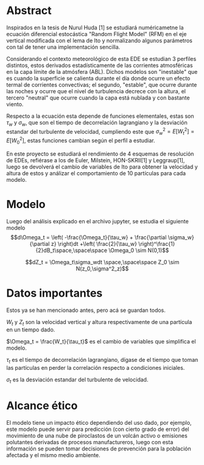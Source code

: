# Abstract

Inspirados en la tesis de Nurul Huda [1] se estudiará numéricametne la ecuación diferencial estocástica "Random Flight Model" (RFM) en el eje vertical modificada con el lema de Ito y normalizando algunos parámetros con tal de tener una implementación sencilla.

Considerando el contexto meteorológico de esta EDE se estudian 3 perfiles distintos, estos derivados estadísticamente de las corrientes atmosféricas en la capa límite de la atmósfera (ABL). Dichos modelos son "inestable" que es cuando la superficie se calienta durante el día donde ocurre un efecto termal de corrientes convectivas; el segundo, "estable", que ocurre durante las noches y ocurre que el nivel de turbulencia decrece con la altura, el tercero "neutral" que ocurre cuando la capa está nublada y con bastante viento.

Respecto a la ecuación esta depende de funciones elementales, estas son $\tau_w$ y $\sigma_w$, que son el tiempo de decorrelación lagrangiano y la desviación estandar del turbulente de velocidad, cumpliendo este que $\sigma_w ^2 = E[W^2_t] = E[W^2_0]$, estas funciones cambian según el perfil a estudiar.

En este proyecto se estudiará el rendimiento de 4 esquemas de resolución de EDEs, refiérase a los de Euler, Milstein, HON-SKRII[1] y Leggraup[1], luego se devolverá el cambio de variables de Ito para obtener la velocidad y altura de estos y análizar el comportamiento de 10 partículas para cada modelo.

# Modelo
Luego del análisis explicado en el archivo jupyter, se estudia el siguiente modelo
$$d\Omega_t = \left( -\frac{\Omega_t}{\tau_w} + \frac{\partial \sigma_w}{\partial z} \right)dt +\left( \frac{2}{\tau_w} \right)^\frac{1}{2}dB_t\space,\space\space \Omega_0 \sim N(0,1)$$

$$dZ_t = \Omega_t\sigma_wdt \space,\space\space Z_0 \sim N(z_0,\sigma^2_z)$$

# Datos importantes
Estos ya se han mencionado antes, pero acá se guardan todos.

$W_t$ y $Z_t$ son la velocidad vertical y altura respectivamente de una partícula en un tiempo dado.

$\Omega_t = \frac{W_t}{\tau_t}$ es el cambio de variables que simplifica el modelo.

$\tau_t$ es el tiempo de decorrelación lagrangiano, dígase de el tiempo que toman las partículas en perder la correlación respecto a condiciones iniciales.

$\sigma_t$ es la desviación estandar del turbulente de velocidad.


# Alcance ético

El modelo tiene un impacto ético dependiendo del uso dado, por ejemplo, este modelo puede servir para predicción (con cierto grado de error) del movimiento de una nube de piroclastos de un volcán activo o emisiones polutantes derivadas de procesos manufactureros, luego con esta información se pueden tomar decisiones de prevención para la población afectada y el mismo medio ambiente.
